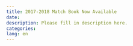 ```yaml
---
title: 2017-2018 Match Book Now Available
date:
description: Please fill in description here.
categories:
lang: en
---
```

